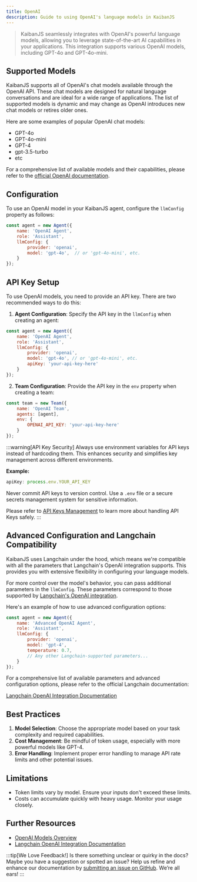 ```yaml
---
title: OpenAI
description: Guide to using OpenAI's language models in KaibanJS
---
```


> KaibanJS seamlessly integrates with OpenAI's powerful language models, allowing you to leverage state-of-the-art AI capabilities in your applications. This integration supports various OpenAI models, including GPT-4o and GPT-4o-mini.

## Supported Models

KaibanJS supports all of OpenAI's chat models available through the OpenAI API. These chat models are designed for natural language conversations and are ideal for a wide range of applications. The list of supported models is dynamic and may change as OpenAI introduces new chat models or retires older ones.

Here are some examples of popular OpenAI chat models:

- GPT-4o
- GPT-4o-mini
- GPT-4
- gpt-3.5-turbo
- etc

For a comprehensive list of available models and their capabilities, please refer to the [official OpenAI documentation](https://platform.openai.com/docs/models).

## Configuration

To use an OpenAI model in your KaibanJS agent, configure the `llmConfig` property as follows:

```javascript
const agent = new Agent({
    name: 'OpenAI Agent',
    role: 'Assistant',
    llmConfig: {
        provider: 'openai',
        model: 'gpt-4o',  // or 'gpt-4o-mini', etc.
    }
});
```

## API Key Setup

To use OpenAI models, you need to provide an API key. There are two recommended ways to do this:

1. **Agent Configuration**: Specify the API key in the `llmConfig` when creating an agent:

```javascript
const agent = new Agent({
    name: 'OpenAI Agent',
    role: 'Assistant',
    llmConfig: {
        provider: 'openai',
        model: 'gpt-4o', // or 'gpt-4o-mini', etc.
        apiKey: 'your-api-key-here'
    }
});
```

2. **Team Configuration**: Provide the API key in the `env` property when creating a team:

```javascript
const team = new Team({
    name: 'OpenAI Team',
    agents: [agent],
    env: {
        OPENAI_API_KEY: 'your-api-key-here'
    }
});
```

:::warning[API Key Security]
Always use environment variables for API keys instead of hardcoding them. This enhances security and simplifies key management across different environments.

**Example:**
```javascript
apiKey: process.env.YOUR_API_KEY
```

Never commit API keys to version control. Use a `.env` file or a secure secrets management system for sensitive information.

Please refer to [API Keys Management](/how-to/API%20Key%20Management) to learn more about handling API Keys safely.
:::

## Advanced Configuration and Langchain Compatibility

KaibanJS uses Langchain under the hood, which means we're compatible with all the parameters that Langchain's OpenAI integration supports. This provides you with extensive flexibility in configuring your language models.

For more control over the model's behavior, you can pass additional parameters in the `llmConfig`. These parameters correspond to those supported by [Langchain's OpenAI integration](https://js.langchain.com/docs/integrations/chat/openai/).

Here's an example of how to use advanced configuration options:

```javascript
const agent = new Agent({
    name: 'Advanced OpenAI Agent',
    role: 'Assistant',
    llmConfig: {
        provider: 'openai',
        model: 'gpt-4',
        temperature: 0.7,
        // Any other Langchain-supported parameters...
    }
});
```

For a comprehensive list of available parameters and advanced configuration options, please refer to the official Langchain documentation:

[Langchain OpenAI Integration Documentation](https://js.langchain.com/docs/integrations/chat/openai/)

## Best Practices

1. **Model Selection**: Choose the appropriate model based on your task complexity and required capabilities.
2. **Cost Management**: Be mindful of token usage, especially with more powerful models like GPT-4.
3. **Error Handling**: Implement proper error handling to manage API rate limits and other potential issues.

## Limitations

- Token limits vary by model. Ensure your inputs don't exceed these limits.
- Costs can accumulate quickly with heavy usage. Monitor your usage closely.

## Further Resources

- [OpenAI Models Overview](https://platform.openai.com/docs/models)
- [Langchain OpenAI Integration Documentation](https://js.langchain.com/docs/integrations/chat/openai/)

:::tip[We Love Feedback!]
Is there something unclear or quirky in the docs? Maybe you have a suggestion or spotted an issue? Help us refine and enhance our documentation by [submitting an issue on GitHub](https://github.com/kaiban-ai/KaibanJS/issues). We’re all ears!
:::
